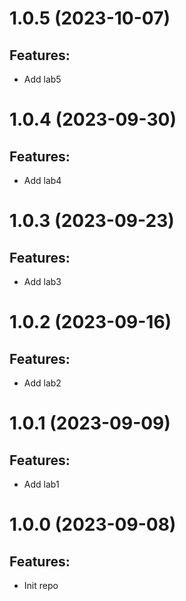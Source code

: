 # 1.0.5 (2023-10-07)
## Features: 
* Add lab5

# 1.0.4 (2023-09-30)
## Features: 
* Add lab4

# 1.0.3 (2023-09-23)
## Features: 
* Add lab3


# 1.0.2 (2023-09-16)
## Features: 
* Add lab2

# 1.0.1 (2023-09-09)
## Features: 
* Add lab1

# 1.0.0 (2023-09-08)
## Features: 
* Init repo
